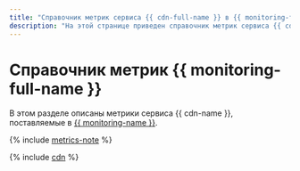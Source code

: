 ```yaml
---
title: "Справочник метрик сервиса {{ cdn-full-name }} в {{ monitoring-full-name }}"
description: "На этой странице приведен справочник метрик сервиса {{ cdn-name }}, поставляемых в {{ monitoring-full-name }}."
---
```


# Справочник метрик {{ monitoring-full-name }}

В этом разделе описаны метрики сервиса {{ cdn-name }}, поставляемые в [{{ monitoring-name }}](../monitoring/).

{% include [metrics-note](../_includes/cdn/metrics-note.md) %}

{% include [cdn](../_includes/monitoring/metrics-ref/cdn.md) %}